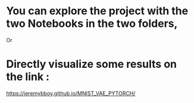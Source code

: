 # You can explore the project with the two Notebooks in the two folders, 

Or

# Directly visualize some results on the link : 
https://jeremybboy.github.io/MNIST_VAE_PYTORCH/

